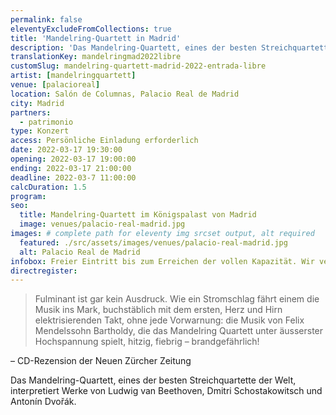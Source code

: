 ```yaml
---
permalink: false
eleventyExcludeFromCollections: true
title: 'Mandelring-Quartett in Madrid'
description: 'Das Mandelring-Quartett, eines der besten Streichquartette der Welt, interpretiert Werke von Ludwig van Beethoven, Dmitri Schostakowitsch und Antonín Dvořák.'
translationKey: mandelringmad2022libre
customSlug: mandelring-quartett-madrid-2022-entrada-libre
artist: [mandelringquartett]
venue: [palacioreal]
location: Salón de Columnas, Palacio Real de Madrid
city: Madrid
partners:
  - patrimonio
type: Konzert
access: Persönliche Einladung erforderlich
date: 2022-03-17 19:30:00
opening: 2022-03-17 19:00:00
ending: 2022-03-17 21:00:00
deadline: 2022-03-7 11:00:00
calcDuration: 1.5
program:
seo:
  title: Mandelring-Quartett im Königspalast von Madrid
  image: venues/palacio-real-madrid.jpg
images: # complete path for eleventy img srcset output, alt required
  featured: ./src/assets/images/venues/palacio-real-madrid.jpg
  alt: Palacio Real de Madrid
infobox: Freier Eintritt bis zum Erreichen der vollen Kapazität. Wir versenden für diese Veranstaltung keine Einladungen.
directregister:
---
```


> Fulminant ist gar kein Ausdruck. Wie ein Stromschlag fährt einem die Musik ins Mark, buchstäblich mit dem ersten, Herz und Hirn elektrisierenden Takt, ohne jede Vorwarnung: die Musik von Felix Mendelssohn Bartholdy, die das Mandelring Quartett unter äusserster Hochspannung spielt, hitzig, fiebrig – brandgefährlich!

– CD-Rezension der Neuen Zürcher Zeitung

Das Mandelring-Quartett, eines der besten Streichquartette der Welt, interpretiert Werke von Ludwig van Beethoven, Dmitri Schostakowitsch und Antonín Dvořák.
